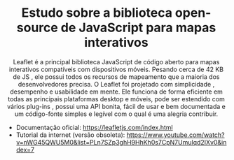 <h1 align="center"> Estudo sobre a biblioteca open-source de JavaScript para mapas interativos</h1>

<p align="center">
Leaflet é a principal biblioteca JavaScript de código aberto para mapas interativos compatíveis com dispositivos móveis. Pesando cerca de 42 KB de JS , 
ele possui todos os recursos de mapeamento que a maioria dos desenvolvedores precisa.
O Leaflet foi projetado com simplicidade , desempenho e usabilidade em mente. Ele funciona de forma eficiente em todas as principais plataformas desktop e móveis, pode ser estendido com vários plug-ins , 
possui uma API bonita, fácil de usar e bem documentada e um  código-fonte simples e legível com o qual é uma alegria contribuir. </p>


* Documentação oficial: https://leafletjs.com/index.html
* Tutorial da internet (versão obsoleta): https://www.youtube.com/watch?v=nWG45QWU5M0&list=PLn7SZp3ghH9HhKh0s7CpN7Umulqd2IXv0&index=7
